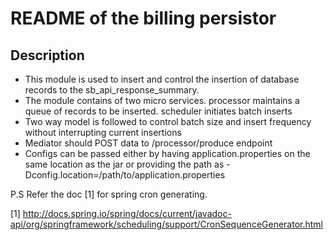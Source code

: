 # README of the billing persistor

## Description

* This module is used to insert and control the insertion of database records to the sb_api_response_summary.
* The module contains of two micro services. processor maintains a queue of records to be inserted. scheduler initiates batch inserts
* Two way model is followed to control batch size and insert frequency without interrupting current insertions
* Mediator should POST data to /processor/produce endpoint
* Configs can be passed either by having application.properties on the same location as the jar or providing the path as -Dconfig.location=/path/to/application.properties

P.S Refer the doc [1] for spring cron generating.

[1] http://docs.spring.io/spring/docs/current/javadoc-api/org/springframework/scheduling/support/CronSequenceGenerator.html